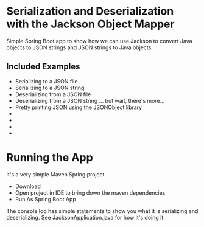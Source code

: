 # Serialization and Deserialization with the Jackson Object Mapper

Simple Spring Boot app to show how we can use Jackson to convert Java objects to JSON strings and JSON strings to Java objects.

## Included Examples
- Serializing to a JSON file
- Serializing to a JSON string
- Deserializing from a JSON file
- Deserializing from a JSON string
... but wait, there's more...
- Pretty printing JSON using the JSONObject library
- 
-
-
-


# Running the App
It's a very simple Maven Spring project

- Download
- Open project in IDE to bring down the maven dependencies
- Run As Spring Boot App

The console log has simple statements to show you what it is serializing and deserializing.  See JacksonApplication.java for how it's doing it.


